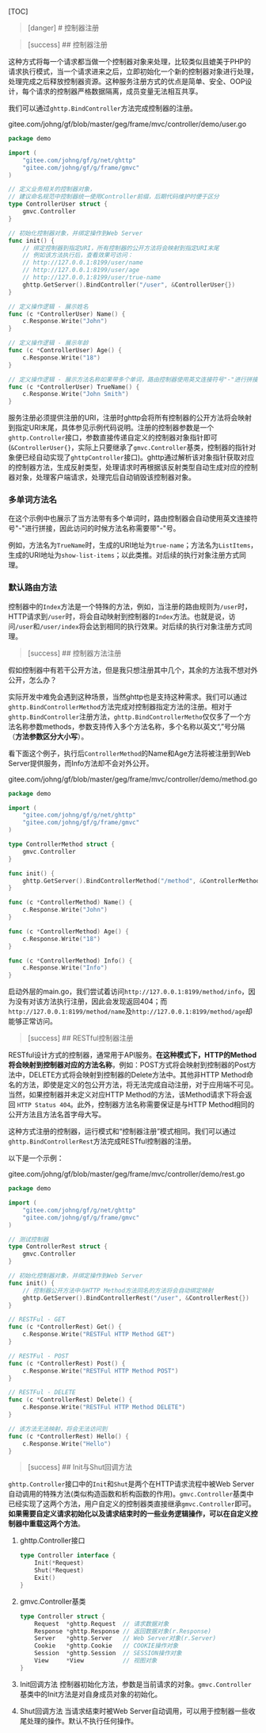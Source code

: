 
[TOC]

>[danger] # 控制器注册

>[success] ## 控制器注册

这种方式将每一个请求都当做一个控制器对象来处理，比较类似且媲美于PHP的请求执行模式，当一个请求进来之后，立即初始化一个新的控制器对象进行处理，处理完成之后释放控制器资源。这种服务注册方式的优点是简单、安全、OOP设计，每个请求的控制器严格数据隔离，成员变量无法相互共享。

我们可以通过```ghttp.BindController```方法完成控制器的注册。

gitee.com/johng/gf/blob/master/geg/frame/mvc/controller/demo/user.go

```go
package demo

import (
    "gitee.com/johng/gf/g/net/ghttp"
    "gitee.com/johng/gf/g/frame/gmvc"
)

// 定义业务相关的控制器对象，
// 建议命名规范中控制器统一使用Controller前缀，后期代码维护时便于区分
type ControllerUser struct {
    gmvc.Controller
}

// 初始化控制器对象，并绑定操作到Web Server
func init() {
    // 绑定控制器到指定URI，所有控制器的公开方法将会映射到指定URI末尾
    // 例如该方法执行后，查看效果可访问：
    // http://127.0.0.1:8199/user/name
    // http://127.0.0.1:8199/user/age
    // http://127.0.0.1:8199/user/true-name
    ghttp.GetServer().BindController("/user", &ControllerUser{})
}

// 定义操作逻辑 - 展示姓名
func (c *ControllerUser) Name() {
    c.Response.Write("John")
}

// 定义操作逻辑 - 展示年龄
func (c *ControllerUser) Age() {
    c.Response.Write("18")
}

// 定义操作逻辑 - 展示方法名称如果带多个单词，路由控制器使用英文连接符号"-"进行拼接
func (c *ControllerUser) TrueName() {
    c.Response.Write("John Smith")
}
```

服务注册必须提供注册的URI，注册时ghttp会将所有控制器的公开方法将会映射到指定URI末尾，具体参见示例代码说明。注册的控制器参数是一个```ghttp.Controller```接口，参数直接传递自定义的控制器对象指针即可(```&ControllerUser{}```，实际上只要继承了```gmvc.Controller```基类，控制器的指针对象便已经自动实现了```ghttpController```接口)。ghttp通过解析该对象指针获取对应的控制器方法，生成反射类型，处理请求时再根据该反射类型自动生成对应的控制器对象，处理客户端请求，处理完后自动销毁该控制器对象。

### 多单词方法名
在这个示例中也展示了当方法带有多个单词时，路由控制器会自动使用英文连接符号"-"进行拼接，因此访问的时候方法名称需要带"-"号。

例如，方法名为```TrueName```时，生成的URI地址为```true-name```；方法名为```ListItems```，生成的URI地址为```show-list-items```；以此类推。对后续的执行对象注册方式同理。

### 默认路由方法

控制器中的```Index```方法是一个特殊的方法，例如，当注册的路由规则为```/user```时，HTTP请求到```/user```时，将会自动映射到控制器的```Index```方法。也就是说，访问```/user```和```/user/index```将会达到相同的执行效果。对后续的执行对象注册方式同理。


>[success] ## 控制器方法注册

假如控制器中有若干公开方法，但是我只想注册其中几个，其余的方法我不想对外公开，怎么办？

实际开发中难免会遇到这种场景，当然ghttp也是支持这种需求。我们可以通过```ghttp.BindControllerMethod```方法完成对控制器指定方法的注册。相对于```ghttp.BindController```注册方法，```ghttp.BindControllerMetho```仅仅多了一个方法名称参数methods，参数支持传入多个方法名称，多个名称以英文“,”号分隔（**方法参数区分大小写**）。

看下面这个例子，执行后```ControllerMethod```的Name和Age方法将被注册到Web Server提供服务，而Info方法却不会对外公开。

gitee.com/johng/gf/blob/master/geg/frame/mvc/controller/demo/method.go

```go
package demo

import (
    "gitee.com/johng/gf/g/net/ghttp"
    "gitee.com/johng/gf/g/frame/gmvc"
)

type ControllerMethod struct {
    gmvc.Controller
}

func init() {
    ghttp.GetServer().BindControllerMethod("/method", &ControllerMethod{}, "Name, Age")
}

func (c *ControllerMethod) Name() {
    c.Response.Write("John")
}

func (c *ControllerMethod) Age() {
    c.Response.Write("18")
}

func (c *ControllerMethod) Info() {
    c.Response.Write("Info")
}
```
启动外层的main.go，我们尝试着访问```http://127.0.0.1:8199/method/info```，因为没有对该方法执行注册，因此会发现返回404；而```http://127.0.0.1:8199/method/name```及```http://127.0.0.1:8199/method/age```却能够正常访问。


>[success] ## RESTful控制器注册

RESTful设计方式的控制器，通常用于API服务。**在这种模式下，HTTP的Method将会映射到控制器对应的方法名称**，例如：POST方式将会映射到控制器的Post方法中，DELETE方式将会映射到控制器的Delete方法中。其他非HTTP Method命名的方法，即使是定义的包公开方法，将无法完成自动注册，对于应用端不可见。当然，如果控制器并未定义对应HTTP Method的方法，该Method请求下将会返回 ```HTTP Status 404```。此外，控制器方法名称需要保证是与HTTP Method相同的公开方法且方法名首字母大写。

这种方式注册的控制器，运行模式和“控制器注册”模式相同。我们可以通过```ghttp.BindControllerRest```方法完成RESTful控制器的注册。

以下是一个示例：

gitee.com/johng/gf/blob/master/geg/frame/mvc/controller/demo/rest.go

```go
package demo

import (
    "gitee.com/johng/gf/g/net/ghttp"
    "gitee.com/johng/gf/g/frame/gmvc"
)

// 测试控制器
type ControllerRest struct {
    gmvc.Controller
}

// 初始化控制器对象，并绑定操作到Web Server
func init() {
    // 控制器公开方法中与HTTP Method方法同名的方法将会自动绑定映射
    ghttp.GetServer().BindControllerRest("/user", &ControllerRest{})
}

// RESTFul - GET
func (c *ControllerRest) Get() {
    c.Response.Write("RESTFul HTTP Method GET")
}

// RESTFul - POST
func (c *ControllerRest) Post() {
    c.Response.Write("RESTFul HTTP Method POST")
}

// RESTFul - DELETE
func (c *ControllerRest) Delete() {
    c.Response.Write("RESTFul HTTP Method DELETE")
}

// 该方法无法映射，将会无法访问到
func (c *ControllerRest) Hello() {
    c.Response.Write("Hello")
}
```

>[success] ## Init与Shut回调方法

```ghttp.Controller```接口中的```Init```和```Shut```是两个在HTTP请求流程中被Web Server自动调用的特殊方法(类似构造函数和析构函数的作用)。```gmvc.Controller```基类中已经实现了这两个方法，用户自定义的控制器类直接继承```gmvc.Controller```即可。**如果需要自定义请求初始化以及请求结束时的一些业务逻辑操作，可以在自定义控制器中重载这两个方法**。

1. ghttp.Controller接口
    ```go
    type Controller interface {
        Init(*Request)
        Shut(*Request)
        Exit()
    }
    ```
1. gmvc.Controller基类
    ```go
    type Controller struct {
        Request  *ghttp.Request  // 请求数据对象
        Response *ghttp.Response // 返回数据对象(r.Response)
        Server   *ghttp.Server   // Web Server对象(r.Server)
        Cookie   *ghttp.Cookie   // COOKIE操作对象
        Session  *ghttp.Session  // SESSION操作对象
        View     *View           // 视图对象
    }
    ```
1. Init回调方法
	控制器初始化方法，参数是当前请求的对象。```gmvc.Controller```基类中的Init方法是对自身成员对象的初始化。

1. Shut回调方法
	当请求结束时被Web Server自动调用，可以用于控制器一些收尾处理的操作。默认不执行任何操作。
